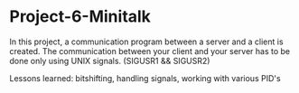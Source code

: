 # Project-6-Minitalk

In this project, a communication program between a server and a client is created.
The communication between your client and your server has to be done only using
UNIX signals. (SIGUSR1 && SIGUSR2)

Lessons learned: bitshifting, handling signals, working with various PID's
